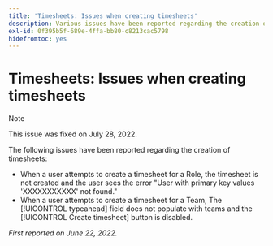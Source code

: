 ```yaml
---
title: 'Timesheets: Issues when creating timesheets'
description: Various issues have been reported regarding the creation of timesheets.
exl-id: 0f395b5f-689e-4ffa-bb80-c8213cac5798
hidefromtoc: yes
---
```

# Timesheets: Issues when creating timesheets

>[!NOTE]
>
>This issue was fixed on July 28, 2022.

The following issues have been reported regarding the creation of timesheets:

* When a user attempts to create a timesheet for a Role, the timesheet is not created and the user sees the error "User with primary key values 'XXXXXXXXXXX' not found."
* When a user attempts to create a timesheet for a Team, The [!UICONTROL typeahead] field does not populate with teams and the [!UICONTROL Create timesheet] button is disabled.

_First reported on June 22, 2022._
